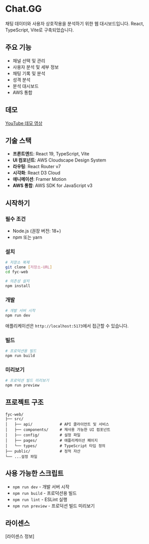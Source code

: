 # Chat.GG

채팅 데이터와 사용자 상호작용을 분석하기 위한 웹 대시보드입니다. React, TypeScript, Vite로 구축되었습니다.

## 주요 기능

- 채널 선택 및 관리
- 사용자 분석 및 세부 정보
- 채팅 기록 및 분석
- 성격 분석
- 분석 대시보드
- AWS 통합

## 데모

[YouTube 데모 영상](https://youtu.be/ojEMXfVIgbY)

## 기술 스택

- **프론트엔드**: React 19, TypeScript, Vite
- **UI 컴포넌트**: AWS Cloudscape Design System
- **라우팅**: React Router v7
- **시각화**: React D3 Cloud
- **애니메이션**: Framer Motion
- **AWS 통합**: AWS SDK for JavaScript v3

## 시작하기

### 필수 조건

- Node.js (권장 버전: 18+)
- npm 또는 yarn

### 설치

```bash
# 저장소 복제
git clone [저장소-URL]
cd fyc-web

# 의존성 설치
npm install
```

### 개발

```bash
# 개발 서버 시작
npm run dev
```

애플리케이션은 `http://localhost:5173`에서 접근할 수 있습니다.

### 빌드

```bash
# 프로덕션용 빌드
npm run build
```

### 미리보기

```bash
# 프로덕션 빌드 미리보기
npm run preview
```

## 프로젝트 구조

```
fyc-web/
├── src/
│   ├── api/            # API 클라이언트 및 서비스
│   ├── components/     # 재사용 가능한 UI 컴포넌트
│   ├── config/         # 설정 파일
│   ├── pages/          # 애플리케이션 페이지
│   └── types/          # TypeScript 타입 정의
├── public/             # 정적 자산
└── ...설정 파일
```

## 사용 가능한 스크립트

- `npm run dev` - 개발 서버 시작
- `npm run build` - 프로덕션용 빌드
- `npm run lint` - ESLint 실행
- `npm run preview` - 프로덕션 빌드 미리보기

## 라이센스

[라이센스 정보]
